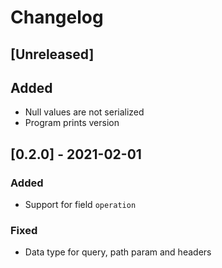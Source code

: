# Changelog

## [Unreleased]
## Added
- Null values are not serialized
- Program prints version

## [0.2.0] - 2021-02-01
### Added
- Support for field `operation`
### Fixed
- Data type for query, path param and headers